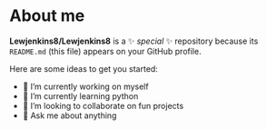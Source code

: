 # About me

**Lewjenkins8/Lewjenkins8** is a ✨ _special_ ✨ repository because its `README.md` (this file) appears on your GitHub profile.

Here are some ideas to get you started:

- 🔭 I’m currently working on myself
- 🌱 I’m currently learning python
- 👯 I’m looking to collaborate on fun projects
- 💬 Ask me about anything

